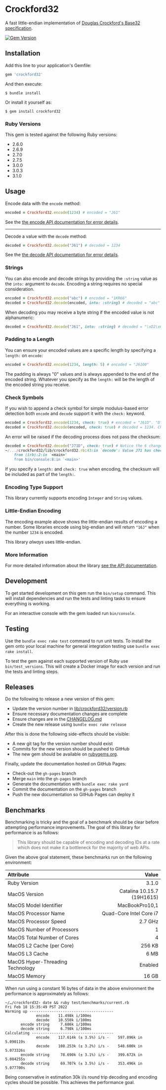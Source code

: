 # Crockford32
A fast little-endian implementation of [Douglas Crockford's Base32 specification](https://www.crockford.com/base32.html).

[![Gem Version](https://badge.fury.io/rb/crockford32.svg)](https://badge.fury.io/rb/crockford32)

## Installation
Add this line to your application's Gemfile:

```ruby
gem 'crockford32'
```

And then execute:

    $ bundle install

Or install it yourself as:

    $ gem install crockford32

### Ruby Versions
This gem is tested against the following Ruby versions:

- 2.6.0
- 2.6.9
- 2.7.0
- 2.7.5
- 3.0.0
- 3.0.3
- 3.1.0


## Usage
Encode data with the `encode` method:

```ruby
encoded = Crockford32.encode(1234) # encoded = "J61"
```
See the [the encode API documentation for error details](https://tinychameleon.github.io/crockford32/Crockford32.html#encode-class_method).

---

Decode a value with the `decode` method:

```ruby
decoded = Crockford32.decode("J61") # decoded = 1234
```
See the [the decode API documentation for error details](https://tinychameleon.github.io/crockford32/Crockford32.html#decode-class_method).


### Strings
You can also encode and decode strings by providing the `:string` value as the `into:` argument to `decode`.
Encoding a string requires no special consideration.

```ruby
encoded = Crockford32.encode("abc") # encoded = "1KR66"
decoded = Crockford32.decode(encoded, into: :string) # decoded = "abc"
```

When decoding you may receive a byte string if the encoded value is not alphanumeric:

```ruby
decoded = Crockford32.decode("J61", into: :string) # decoded = "\xD2\x04"
```

### Padding to a Length
You can ensure your encoded values are a specific length by specifying a `length:` on `encode`:

```ruby
encoded = Crockford32.encode(1234, length: 5) # encoded = "J6100"
```

The padding is always "0" values and is always appended to the end of the encoded string.
Whatever you specify as the `length:` will be the length of the encoded string you receive.

### Check Symbols
If you wish to append a check symbol for simple modulus-based error detection both `encode` and `decode` support it with the `check:` keyword.

```ruby
encoded = Crockford32.encode(1234, check: true) # encoded = "J61D". "D" is the checksum symbol.
decoded = Crockford32.decode(encoded, check: true) # decoded = 1234. Checksum is tested.
```

An error will be raised if the decoding process does not pass the checksum:

```ruby
decoded = Crockford32.decode("J71D", check: true) # Notice the 6 changed to a 7.
~/.../crockford32/lib/crockford32.rb:43:in `decode': Value J71 has checksum 8 but requires 13 (Crockford32::ChecksumError)
	from (irb):2:in `<main>'
	from bin/console:8:in `<main>'
```

If you specify a `length:` and `check: true` when encoding, the checksum will be included as part of the `length:`.

### Encoding Type Support
This library currently supports encoding `Integer` and `String` values.

### Little-Endian Encoding
The encoding example above shows the little-endian results of encoding a number.
Some libraries encode using big-endian and will return `"16J"` when the number `1234` is encoded.

This library _always_ uses little-endian.

### More Information
For more detailed information about the library [see the API documentation](https://tinychameleon.github.io/crockford32/).


## Development
To get started development on this gem run the `bin/setup` command. This will install dependencies and run the tests and linting tasks to ensure everything is working.

For an interactive console with the gem loaded run `bin/console`.


## Testing
Use the `bundle exec rake test` command to run unit tests. To install the gem onto your local machine for general integration testing use `bundle exec rake install`.

To test the gem against each supported version of Ruby use `bin/test_versions`. This will create a Docker image for each version and run the tests and linting steps.


## Releases
Do the following to release a new version of this gem:

- Update the version number in [lib/crockford32/version.rb](./lib/crockford32/version.rb)
- Ensure necessary documentation changes are complete
- Ensure changes are in the [CHANGELOG.md](./CHANGELOG.md)
- Create the new release using `bundle exec rake release`

After this is done the following side-effects should be visible:

- A new git tag for the version number should exist
- Commits for the new version should be pushed to GitHub
- The new gem should be available on [rubygems.org](https://rubygems.org).

Finally, update the documentation hosted on GitHub Pages:

- Check-out the `gh-pages` branch
- Merge `main` into the `gh-pages` branch
- Generate the documentation with `bundle exec rake yard`
- Commit the documentation on the `gh-pages` branch
- Push the new documentation so GitHub Pages can deploy it


## Benchmarks
Benchmarking is tricky and the goal of a benchmark should be clear before attempting performance improvements. The goal of this library for performance is as follows:

> This library should be capable of encoding and decoding IDs at a rate which does not make it a bottleneck for the majority of web APIs.

Given the above goal statement, these benchmarks run on the following environment:

| Attribute | Value |
|:--|--:|
| Ruby Version | 3.1.0 |
| MacOS Version | Catalina 10.15.7 (19H1615) |
| MacOS Model Identifier | MacBookPro10,1 |
| MacOS Processor Name | Quad-Core Intel Core i7 |
| MacOS Processor Speed | 2.7 GHz |
| MacOS Number of Processors | 1 |
| MacOS Total Number of Cores | 4 |
| MacOS L2 Cache (per Core) | 256 KB |
| MacOS L3 Cache | 6 MB |
| MacOS Hyper-Threading Technology | Enabled |
| MacOS Memory | 16 GB |

When run using a constant 16 bytes of data in the above environment the performance is approximately as follows:

```
~/…/crockford32› date && ruby test/benchmarks/current.rb
Fri Feb 18 15:35:49 PST 2022
Warming up --------------------------------------
              encode    11.498k i/100ms
              decode    10.550k i/100ms
       encode string     7.686k i/100ms
       decode string     6.798k i/100ms
Calculating -------------------------------------
              encode    117.614k (± 3.5%) i/s -    597.896k in   5.090119s
              decode    108.253k (± 3.2%) i/s -    548.600k in   5.073326s
       encode string     78.690k (± 3.1%) i/s -    399.672k in   5.084255s
       decode string     69.707k (± 3.5%) i/s -    353.496k in   5.077700s
```

Being conservative in estimation 30k i/s round trip decoding and encoding cycles should be possible. This achieves the performance goal.
